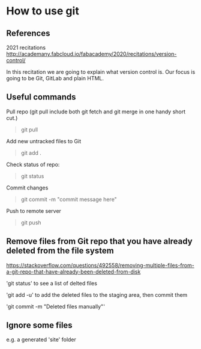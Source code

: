 # How to use git


## References

2021 recitations
http://academany.fabcloud.io/fabacademy/2020/recitations/version-control/

In this recitation we are going to explain what version control is. Our focus is going to be Git, GitLab and plain HTML.

## Useful commands


Pull repo
(git pull include both git fetch and git merge in one handy short cut.)

> git pull


Add new untracked files to Git

> git add .

Check status of repo:

> git status

Commit  changes

> git commit -m "commit message here"


Push to remote server

> git push

## Remove files from Git repo that you have already deleted from the file system

https://stackoverflow.com/questions/492558/removing-multiple-files-from-a-git-repo-that-have-already-been-deleted-from-disk

'git status' to see a list of delted files

'git add -u' to add the deleted files to the staging area, then commit them

'git commit -m "Deleted files manually"'

## Ignore some files

e.g. a generated 'site' folder
